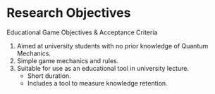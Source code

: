 # Research Objectives

<p class='slide-subtitle'>Educational Game Objectives & Acceptance Criteria</p>

<div class='section-wrapper'>
  <ol>
    <li>Aimed at university students with no prior knowledge of Quantum Mechanics.</li>
    <li>Simple game mechanics and rules.</li>
    <li>Suitable for use as an educational tool in university lecture.
      <ul class='list-abc'>
        <li>Short duration.</li>
        <li>Includes a tool to measure knowledge retention.</li>
      </ul>
    </li>
  </ol>
</div>
